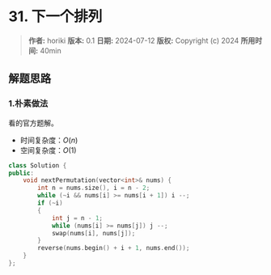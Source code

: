 # 31. 下一个排列

> **作者:** horiki
> **版本:** 0.1
> **日期:** 2024-07-12
> **版权:** Copyright (c) 2024
> **所用时间:** 40min

## 解题思路
### 1.朴素做法

看的官方题解。

- 时间复杂度：$O(n)$
- 空间复杂度：$O(1)$

```C++
class Solution {
public:
    void nextPermutation(vector<int>& nums) {
        int n = nums.size(), i = n - 2;
        while (~i && nums[i] >= nums[i + 1]) i --;
        if (~i)
        {
            int j = n - 1;
            while (nums[i] >= nums[j]) j --;
            swap(nums[i], nums[j]);
        }
        reverse(nums.begin() + i + 1, nums.end());
    }
};
```